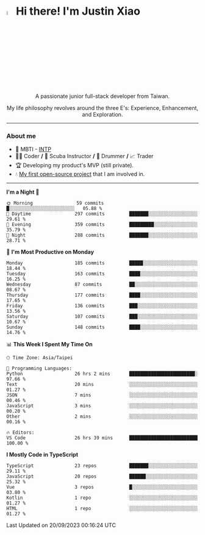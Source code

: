 # <img src="https://media.giphy.com/media/hvRJCLFzcasrR4ia7z/giphy.gif" width="5%">Hi there! I'm Justin Xiao
<p align="center">A passionate junior full-stack developer from Taiwan.  </p>
<p align="center">My life philosophy revolves around the three E's: Experience, Enhancement, and Exploration.</p>

---
### About me
- 👀 MBTI - [INTP](https://www.16personalities.com/intp-personality)
- 👨‍💻 Coder **/** 🤿 Scuba Instructor **/** 🥁 Drummer **/** 📈 Trader
- 🏆 Developing my product's MVP (still private).
- 💧 [My first open-source project](https://github.com/Game-as-a-Service/Game-Lobby-Web) that I am involved in.

---
<!--START_SECTION:waka-->
**I'm a Night 🦉** 

```text
🌞 Morning                59 commits          █░░░░░░░░░░░░░░░░░░░░░░░░   05.88 % 
🌆 Daytime                297 commits         ███████░░░░░░░░░░░░░░░░░░   29.61 % 
🌃 Evening                359 commits         █████████░░░░░░░░░░░░░░░░   35.79 % 
🌙 Night                  288 commits         ███████░░░░░░░░░░░░░░░░░░   28.71 % 
```
📅 **I'm Most Productive on Monday** 

```text
Monday                   185 commits         █████░░░░░░░░░░░░░░░░░░░░   18.44 % 
Tuesday                  163 commits         ████░░░░░░░░░░░░░░░░░░░░░   16.25 % 
Wednesday                87 commits          ██░░░░░░░░░░░░░░░░░░░░░░░   08.67 % 
Thursday                 177 commits         ████░░░░░░░░░░░░░░░░░░░░░   17.65 % 
Friday                   136 commits         ███░░░░░░░░░░░░░░░░░░░░░░   13.56 % 
Saturday                 107 commits         ███░░░░░░░░░░░░░░░░░░░░░░   10.67 % 
Sunday                   148 commits         ████░░░░░░░░░░░░░░░░░░░░░   14.76 % 
```


📊 **This Week I Spent My Time On** 

```text
🕑︎ Time Zone: Asia/Taipei

💬 Programming Languages: 
Python                   26 hrs 2 mins       ████████████████████████░   97.66 % 
Text                     20 mins             ░░░░░░░░░░░░░░░░░░░░░░░░░   01.27 % 
JSON                     7 mins              ░░░░░░░░░░░░░░░░░░░░░░░░░   00.46 % 
JavaScript               3 mins              ░░░░░░░░░░░░░░░░░░░░░░░░░   00.20 % 
Other                    2 mins              ░░░░░░░░░░░░░░░░░░░░░░░░░   00.16 % 

🔥 Editors: 
VS Code                  26 hrs 39 mins      █████████████████████████   100.00 % 
```

**I Mostly Code in TypeScript** 

```text
TypeScript               23 repos            ███████░░░░░░░░░░░░░░░░░░   29.11 % 
JavaScript               20 repos            ██████░░░░░░░░░░░░░░░░░░░   25.32 % 
Vue                      3 repos             █░░░░░░░░░░░░░░░░░░░░░░░░   03.80 % 
Kotlin                   1 repo              ░░░░░░░░░░░░░░░░░░░░░░░░░   01.27 % 
HTML                     1 repo              ░░░░░░░░░░░░░░░░░░░░░░░░░   01.27 % 
```




 Last Updated on 20/09/2023 00:16:24 UTC
<!--END_SECTION:waka-->
